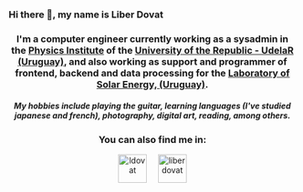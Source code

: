 ### Hi there 👋, my name is Liber Dovat

<h3 align="center">
I'm a computer engineer currently working as a sysadmin in the <a href="https://www.fing.edu.uy/if" target="blank">Physics Institute</a> of the <a href="https://www.fing.edu.uy" target="blank">University of the Republic - UdelaR (Uruguay)</a>, and also working as support and programmer of frontend, backend and data processing for the <a href="http://les.edu.uy" target="blank">Laboratory of Solar Energy, (Uruguay)</a>.
</h3>

<h5 align="center">
My hobbies include playing the guitar, learning languages (I've studied japanese and french), photography, digital art, reading, among others.
</h5>
<!--
<img height="200px" width="400" align="right" src="https://github-readme-streak-stats.herokuapp.com/?user=liber-dovat&theme=radical" />
<img height="200px" width="400" src="https://github-readme-stats.vercel.app/api?username=liber-dovat&count_private=true&theme=tokyonight&show_icons=true" />
-->

<h3 align="center">You can also find me in:</h3>
<p align="center">
<a href="https://twitter.com/ldovat" target="blank"><img align="center" src="https://www.fing.edu.uy/~ldovat/inicio/images/twitter_color.png" alt="ldovat" height="50" width="50" /></a> &nbsp;&nbsp;&nbsp;
<a href="https://instagram.com/liberdovat" target="blank"><img align="center" src="https://www.fing.edu.uy/~ldovat/inicio/images/instagram.png" alt="liberdovat" height="50" width="50" /></a>
</p>

<!--
**liber-dovat/liber-dovat** is a ✨ _special_ ✨ repository because its `README.md` (this file) appears on your GitHub profile.

Here are some ideas to get you started:

- 🔭 I’m currently working on ...
- 🌱 I’m currently learning ...
- 👯 I’m looking to collaborate on ...
- 🤔 I’m looking for help with ...
- 💬 Ask me about ...
- 📫 How to reach me: ...
- 😄 Pronouns: ...
- ⚡ Fun fact: ...
-->
